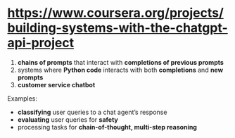 # https://www.coursera.org/projects/building-systems-with-the-chatgpt-api-project

1. **chains of prompts** that interact with **completions of previous prompts**
2. systems where **Python code** interacts with both **completions** and **new prompts**
3. **customer service chatbot**

Examples:
- **classifying** user queries to a chat agent’s response
- **evaluating** user queries for **safety**
- processing tasks for **chain-of-thought, multi-step reasoning**
